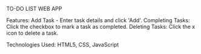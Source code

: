 TO-DO LIST WEB APP

Features: 
Add Task - Enter task details and click 'Add'.
Completing Tasks: Click the checkbox to mark a task as completed.
Deleting Tasks: Click the x icon to delete a task.

Technologies Used: HTML5, CSS, JavaScript
